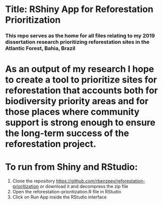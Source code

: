 # Title: RShiny App for Reforestation Prioritization

### This repo serves as the home for all files relating to my 2019 dissertation research prioritizing reforestation sites in the Atlantic Forest, Bahia, Brazil

# As an output of my research I hope to create a tool to prioritize sites for reforestation that accounts both for biodiversity priority areas and for those places where community support is strong enough to ensure the long-term success of the reforestation project. 

# To run from Shiny and RStudio:
1. Clone the repository https://github.com/rbenzeev/reforestation-prioritization or download it and decompress the zip file
2. Open the reforestation-prioritization.R file in RStudio
3. Click on Run App inside the RStudio interface
